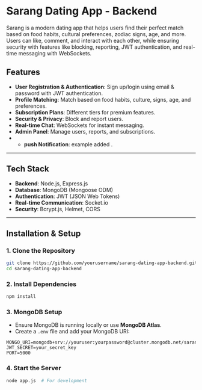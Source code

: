 # Sarang Dating App - Backend

Sarang is a modern dating app that helps users find their perfect match based on food habits, cultural preferences, zodiac signs, age, and more. Users can like, comment, and interact with each other, while ensuring security with features like blocking, reporting, JWT authentication, and real-time messaging with WebSockets.

## Features
- **User Registration & Authentication**: Sign up/login using email & password with JWT authentication.
- **Profile Matching**: Match based on food habits, culture, signs, age, and preferences.
- **Subscription Plans**: Different tiers for premium features.
- **Security & Privacy**: Block and report users.
- **Real-time Chat**: WebSockets for instant messaging.
- **Admin Panel**: Manage users, reports, and subscriptions.
- - **push Notification**: example added .

---
## Tech Stack
- **Backend**: Node.js, Express.js
- **Database**: MongoDB (Mongoose ODM)
- **Authentication**: JWT (JSON Web Tokens)
- **Real-time Communication**: Socket.io
- **Security**: Bcrypt.js, Helmet, CORS
---
## Installation & Setup

### 1. Clone the Repository
```sh
git clone https://github.com/yourusername/sarang-dating-app-backend.git
cd sarang-dating-app-backend
```

### 2. Install Dependencies
```sh
npm install
```

### 3. MongoDB Setup
- Ensure MongoDB is running locally or use **MongoDB Atlas**.
- Create a `.env` file and add your MongoDB URI:
```env
MONGO_URI=mongodb+srv://youruser:yourpassword@cluster.mongodb.net/sarang
JWT_SECRET=your_secret_key
PORT=5000
```

### 4. Start the Server
```sh
node app.js  # For development
```

